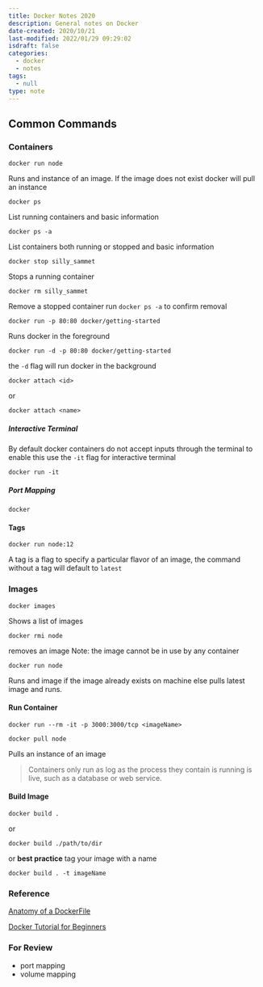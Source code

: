 ```yaml
---
title: Docker Notes 2020
description: General notes on Docker
date-created: 2020/10/21
last-modified: 2022/01/29 09:29:02
isdraft: false
categories:
  - docker
  - notes
tags:
  - null
type: note
---
```


## Common Commands

### Containers

```shell
docker run node
```

Runs and instance of an image. If the image does not exist docker will pull an instance

```shell
docker ps
```

List running containers and basic information

```shell
docker ps -a
```

List containers both running or stopped and basic information

```shell
docker stop silly_sammet
```

Stops a running container

```shell
docker rm silly_sammet
```

Remove a stopped container run `docker ps -a` to confirm removal

```shell
docker run -p 80:80 docker/getting-started
```

Runs docker in the foreground

```shell
docker run -d -p 80:80 docker/getting-started
```

the `-d` flag will run docker in the background

```shell
docker attach <id>
```

or

```shell
docker attach <name>
```

##### Interactive Terminal

By default docker containers do not accept inputs through the terminal to enable this use the `-it` flag for interactive terminal

```shell
docker run -it
```

##### Port Mapping

```shell
docker
```

#### Tags

```shell
docker run node:12
```

A tag is a flag to specify a particular flavor of an image, the command without a tag will default to `latest`

### Images

```shell
docker images
```

Shows a list of images

```shell
docker rmi node
```

removes an image Note: the image cannot be in use by any container

```shell
docker run node
```

Runs and image if the image already exists on machine else pulls latest image and runs.

#### Run Container

```shell
docker run --rm -it -p 3000:3000/tcp <imageName>
```

```shell
docker pull node
```

Pulls an instance of an image

> Containers only run as log as the process they contain is running is live, such as a database or web service.

#### Build Image

```shell
docker build .
```

or

```shell
docker build ./path/to/dir
```

or **best practice** tag your image with a name

```shell
docker build . -t imageName
```

### Reference

[Anatomy of a DockerFile](https://gist.github.com/adamveld12/4815792fadf119ef41bd)

[Docker Tutorial for Beginners](https://www.youtube.com/watch?v=fqMOX6JJhGo)

### For Review

- port mapping
- volume mapping
